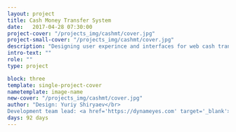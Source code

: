```yaml
---
layout: project
title: Cash Money Transfer System
date:   2017-04-28 07:30:00
project-cover: "/projects_img/cashmt/cover.jpg"
project-small-cover: "/projects_img/cashmt/cover.jpg"
description: "Designing user experince and interfaces for web cash transfer system"
intro-text: ""
role: "" 
type: project

block: three
template: single-project-cover
nametemplate: image-name
new-cover: "/projects_img/cashmt/cover.jpg"
author: "Design: Yuriy Shiryaev</br>
Development team lead: <a href='https://dynameyes.com' target='_blank'>Geronimo Matias</a>"
days: 92 days
---
```





